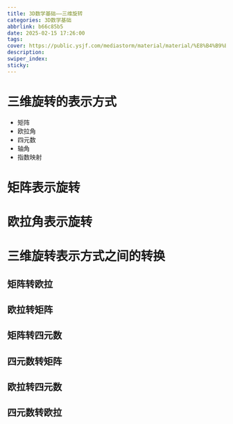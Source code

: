```yaml
---
title: 3D数学基础——三维旋转
categories: 3D数学基础
abbrlink: b66c85b5
date: 2025-02-15 17:26:00
tags:
cover: https://public.ysjf.com/mediastorm/material/material/%E8%B4%B9%E5%B0%94%E7%8F%AD%E5%85%8B%E6%96%AF-14-%E5%85%A8%E6%99%AF-20250107.JPG
description:
swiper_index:
sticky:
---
```


# 三维旋转的表示方式

- 矩阵
- 欧拉角
- 四元数
- 轴角
- 指数映射

# 矩阵表示旋转

# 欧拉角表示旋转

# 三维旋转表示方式之间的转换

## 矩阵转欧拉

## 欧拉转矩阵

## 矩阵转四元数

## 四元数转矩阵

## 欧拉转四元数

## 四元数转欧拉